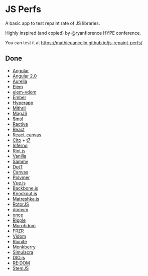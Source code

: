 # JS Perfs

A basic app to test repaint rate of JS libraries.

Highly inspired (and copied) by @ryanflorence HYPE conference.

You can test it at https://mathieuancelin.github.io/js-repaint-perfs/

## Done

* [Angular](https://angularjs.org/)
* [Angular 2.0](https://angular.io/)
* [Aurelia](http://aurelia.io/)
* [Elem](https://github.com/mathieuancelin/Elem)
* [elem-vdom](https://github.com/mathieuancelin/elem-vdom)
* [Ember](http://emberjs.com/)
* [Hyperapp](https://hyperapp.js.org)
* [Mithril](http://mithril.js.org/)
* [MagJS](https://github.com/magnumjs/mag.js)
* [$mol](https://github.com/eigenmethod/mol)
* [Ractive](http://www.ractivejs.org/)
* [React](https://facebook.github.io/react/)
* [React-canvas](#)
* [Cito](https://github.com/joelrich/citojs) + [t7](https://github.com/trueadm/t7)
* [Inferno](https://github.com/trueadm/inferno)
* [Riot.js](https://muut.com/riotjs/)
* [Vanilla](#)
* [Sammy](#)
* [DotT](#)
* [Canvas](#)
* [Polymer](https://www.polymer-project.org/)
* [Vue.js](http://vuejs.org/)
* [Backbone.js](http://backbonejs.org/)
* [Knockout.js](http://knockoutjs.com/)
* [Matreshka.js](http://matreshka.io/)
* [RotorJS](https://github.com/kuraga/rotorjs)
* [domvm](https://github.com/leeoniya/domvm)
* [once](https://github.com/utilise/utilise#--once)
* [Ripple](https://github.com/pemrouz/ripple)
* [Morphdom](https://github.com/patrick-steele-idem/morphdom)
* [FRZR](https://frzr.js.org)
* [Vidom](https://github.com/dfilatov/vidom)
* [Rionite](https://github.com/Riim/Rionite)
* [Monkberry](http://monkberry.js.org)
* [Simulacra](http://simulacra.js.org)
* [DIO.js](https://thysultan.com/dio)
* [RE:DOM](https://redom.js.org)
* [StemJS](https://stemjs.org)
